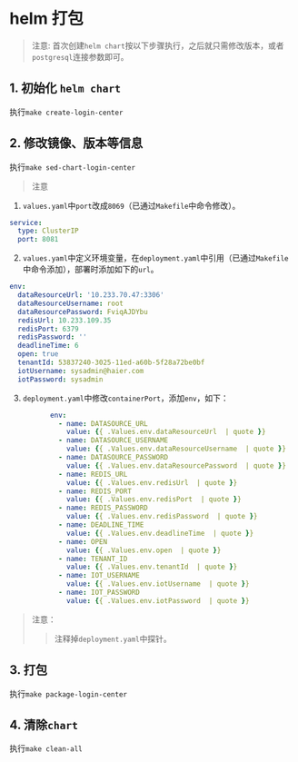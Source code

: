 # helm 打包

> 注意: 首次创建`helm chart`按以下步骤执行，之后就只需修改版本，或者`postgresql`连接参数即可。

## 1. 初始化 `helm chart`

执行`make create-login-center`

## 2. 修改镜像、版本等信息

执行`make sed-chart-login-center`

> 注意

1. `values.yaml`中`port`改成`8069`（已通过`Makefile`中命令修改）。

```yaml
service:
  type: ClusterIP
  port: 8081
```

2. `values.yaml`中定义环境变量，在`deployment.yaml`中引用（已通过`Makefile`中命令添加），部署时添加如下的`url`。

```yaml
env:
  dataResourceUrl: '10.233.70.47:3306'
  dataResourceUsername: root
  dataResourcePassword: FviqAJDYbu
  redisUrl: 10.233.109.35
  redisPort: 6379
  redisPassword: ''
  deadlineTime: 6
  open: true
  tenantId: 53837240-3025-11ed-a60b-5f28a72be0bf
  iotUsername: sysadmin@haier.com
  iotPassword: sysadmin
```

3. `deployment.yaml`中修改`containerPort`，添加`env`，如下：

```yaml
          env:
            - name: DATASOURCE_URL
              value: {{ .Values.env.dataResourceUrl  | quote }}
            - name: DATASOURCE_USERNAME
              value: {{ .Values.env.dataResourceUsername  | quote }}
            - name: DATASOURCE_PASSWORD
              value: {{ .Values.env.dataResourcePassword  | quote }}
            - name: REDIS_URL
              value: {{ .Values.env.redisUrl  | quote }}
            - name: REDIS_PORT
              value: {{ .Values.env.redisPort  | quote }}
            - name: REDIS_PASSWORD
              value: {{ .Values.env.redisPassword  | quote }}
            - name: DEADLINE_TIME
              value: {{ .Values.env.deadlineTime  | quote }}
            - name: OPEN
              value: {{ .Values.env.open  | quote }}
            - name: TENANT_ID
              value: {{ .Values.env.tenantId  | quote }}
            - name: IOT_USERNAME
              value: {{ .Values.env.iotUsername  | quote }}
            - name: IOT_PASSWORD
              value: {{ .Values.env.iotPassword  | quote }}
```

> 注意：
> > 注释掉`deployment.yaml`中探针。

## 3. 打包

执行`make package-login-center`

## 4. 清除`chart`

执行`make clean-all`
